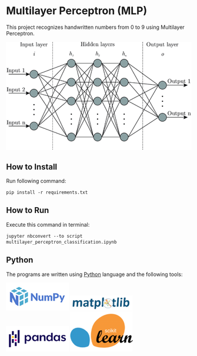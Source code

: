 # Multilayer Perceptron (MLP) 

This project recognizes handwritten numbers from 0 to 9 using Multilayer Perceptron.

<img src="pics/mlp.png" width="700">

## How to Install
Run following command:
```
pip install -r requirements.txt
```

## How to Run
Execute this command in terminal:
```
jupyter nbconvert --to script multilayer_perceptron_classification.ipynb
```

## Python
The programs are written using [Python](https://www.python.org/) language and the following tools:

<img src="pics/numpy.png" width="170">

<img src="pics/matplotlib.png" width="170">

<img src="pics/pandas.png" width="170">

<img src="pics/scikit-learn.png" width="170">